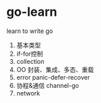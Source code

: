 # go-learn

learn to write go

1. 基本类型
2. if-for控制
3. collection
4. OO 封装、集成、多态、重载
5. error panic-defer-recover
6. 协程&通信 channel-go
7. network


